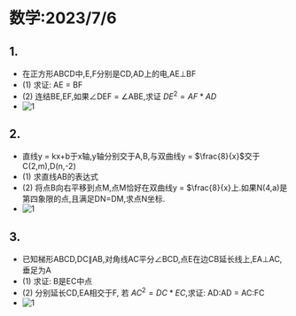 <head>
    <script src="https://cdn.mathjax.org/mathjax/latest/MathJax.js?config=TeX-AMS-MML_HTMLorMML" type="text/javascript"></script>
    <script type="text/x-mathjax-config">
        MathJax.Hub.Config({
            tex2jax: {
            skipTags: ['script', 'noscript', 'style', 'textarea', 'pre'],
            inlineMath: [['$','$']]
            }
        });
    </script>
</head>

# 数学:2023/7/6
## 1.
 - 在正方形ABCD中,E,F分别是CD,AD上的电,AE⊥BF
 - (1) 求证: AE = BF
 - (2) 连结BE,EF,如果∠DEF = ∠ABE,求证 ${DE}^2 = AF * AD$
 - ![1](https://bili-08a04-nq3.github.io/HomeWorks/Problems/2023-7-6/2023-7-6-1.PNG)

## 2.
 - 直线y = kx+b于x轴,y轴分别交于A,B,与双曲线y = $\frac{8}{x}$交于C(2,m),D(n,-2)
 - (1) 求直线AB的表达式
 - (2) 将点B向右平移到点M,点M恰好在双曲线y = $\frac{8}{x}上.如果N(4,a)是第四象限的点,且满足DN=DM,求点N坐标.
 - ![1](https://bili-08a04-nq3.github.io/HomeWorks/Problems/2023-7-6/2023-7-6-2.PNG)

## 3.
 - 已知梯形ABCD,DC∥AB,对角线AC平分∠BCD,点E在边CB延长线上,EA⊥AC,垂足为A
 - (1) 求证: B是EC中点
 - (2) 分别延长CD,EA相交于F, 若 ${AC}^2 = DC * EC$,求证: AD:AD = AC:FC
- ![1](https://bili-08a04-nq3.github.io/HomeWorks/Problems/2023-7-6/2023-7-6-3.PNG)